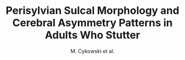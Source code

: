 ---
cat: gaia
subcat: architecture
bestof: false
author: M. Cykowski et al.
title: Perisylvian Sulcal Morphology and Cerebral Asymmetry Patterns in Adults Who Stutter
journal: Cereb Cortex
year: 2008
type: article
---